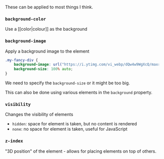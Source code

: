 These can be applied to most things I think.

### `background-color`
Use a [[color|colour]] as the background

### `background-image`
Apply a background image to the element
```css
.my-fancy-div {
	background-image: url("https://i.ytimg.com/vi_webp/dQw4w9WgXcQ/maxresdefault.webp");
	background-size: 100% auto;
}
```
We need to specify the `background-size` or it might be too big.

This can also be done using various elements in the `background` property.

### `visibility`

Changes the visibility of elements
- `hidden`: space for element is taken, but no content is rendered
- `none`: no space for element is taken, useful for JavaScript

### `z-index`
"3D position" of the element - allows for placing elements on top of others.